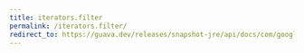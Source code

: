 ```yaml
---
title: iterators.filter
permalink: /iterators.filter/
redirect_to: https://guava.dev/releases/snapshot-jre/api/docs/com/google/common/collect/Iterators.html#filter-java.util.Iterator-java.lang.Class-
---
```

